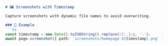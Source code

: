 ```md
# 🖼️ Screenshots with Timestamp

Capture screenshots with dynamic file names to avoid overwriting.

### 🧪 Example
```ts
const timestamp = new Date().toISOString().replace(/[:.]/g, '-');
await page.screenshot({ path: `screenshots/homepage-${timestamp}.png` });